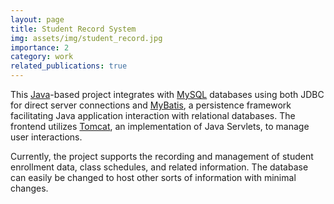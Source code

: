 ```yaml
---
layout: page
title: Student Record System
img: assets/img/student_record.jpg
importance: 2
category: work
related_publications: true
---
```


This [Java](https://www.java.com/en/)-based project integrates with [MySQL](https://www.mysql.com/) databases using both JDBC for direct server connections and [MyBatis](https://mybatis.org/mybatis-3/), a persistence framework facilitating Java application interaction with relational databases. The frontend utilizes [Tomcat](https://tomcat.apache.org/), an implementation of Java Servlets, to manage user interactions.

Currently, the project supports the recording and management of student enrollment data, class schedules, and related information. The database can easily be changed to host other sorts of information with minimal changes. 